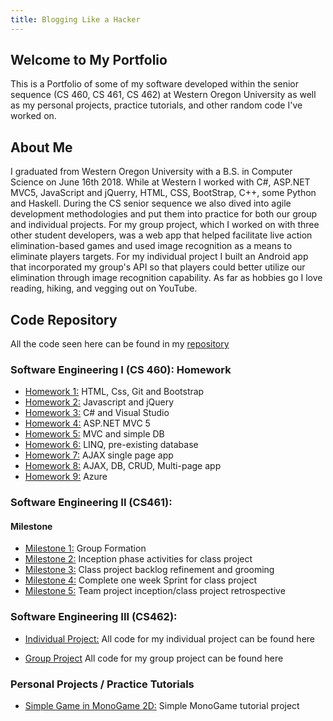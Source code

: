 ```yaml
---
title: Blogging Like a Hacker
---
```

## Welcome to My Portfolio
This is a Portfolio of some of my software developed within the senior sequence (CS 460, CS 461, CS 462) at Western Oregon University as well as my personal projects, practice tutorials, and other random code I've worked on.


## About Me
I graduated from Western Oregon University with a B.S. in Computer Science on June 16th 2018. While at Western I worked with C#, ASP.NET MVC5, JavaScript and jQuerry, HTML, CSS, BootStrap,  C++, some Python and Haskell.
During the CS senior sequence we also dived into agile development methodologies and put them into practice for both our group and individual projects. For my group project, which I worked on with three other student developers, was a web app that helped facilitate live action elimination-based games and used image recognition as a means to eliminate players targets.
For my individual project I built an Android app that incorporated my group's API so that players could better utilize our elimination through image recognition capability.
As far as hobbies go I love reading, hiking, and vegging out on YouTube.


## Code Repository
All the code seen here can be found in my [repository](https://github.com/hmadland/460)

### Software Engineering I (CS 460): Homework
* [Homework 1:](https://hmadland.github.io/460/journalHW1.html) HTML, Css, Git and Bootstrap
* [Homework 2:](https://hmadland.github.io/460/journalHW2.html) Javascript and jQuery
* [Homework 3:](https://hmadland.github.io/460/journalHW3.html) C# and Visual Studio
* [Homework 4:](https://hmadland.github.io/460/journalHW4.html) ASP.NET MVC 5
* [Homework 5:](https://hmadland.github.io/460/journalHW5.html) MVC and simple DB
* [Homework 6:](https://hmadland.github.io/460/journalHW6.html) LINQ, pre-existing database
* [Homework 7:](https://hmadland.github.io/460/journalHW7.html) AJAX single page app
* [Homework 8:](https://hmadland.github.io/460/journalHW8.html) AJAX, DB, CRUD, Multi-page app
* [Homework 9:](https://hmadland.github.io/460/journalHW9.html) Azure

### Software Engineering II (CS461):
#### Milestone
* [Milestone 1:](https://hmadland.github.io/460/milestone1.html) Group Formation
* [Milestone 2:](https://hmadland.github.io/460/milestone2.html) Inception phase activities for class project
* [Milestone 3:](https://hmadland.github.io/460/milestone3.html) Class project backlog refinement and grooming
* [Milestone 4:](https://hmadland.github.io/460/milestone4.html) Complete one week Sprint for class project
* [Milestone 5:](https://hmadland.github.io/460/milestone5.html) Team project inception/class project retrospective

### Software Engineering III (CS462):
* [Individual Project:](https://bitbucket.org/hmadland/paranoia/src/develop/) All code for my individual project can be found here

* [Group Project](https://bitbucket.org/hmadland/sneakysoftware/src/develop/) All code for my group project can be found here

### Personal Projects / Practice Tutorials
* [Simple Game in MonoGame 2D:](https://hmadland.github.io/460/MonoGame1.html) Simple MonoGame tutorial project

